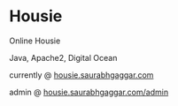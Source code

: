 # Housie

Online Housie

Java, Apache2, Digital Ocean


currently @ [housie.saurabhgaggar.com](https://housie.saurabhgaggar.com/)

admin @ [housie.saurabhgaggar.com/admin](https://housie.saurabhgaggar.com/admin)
